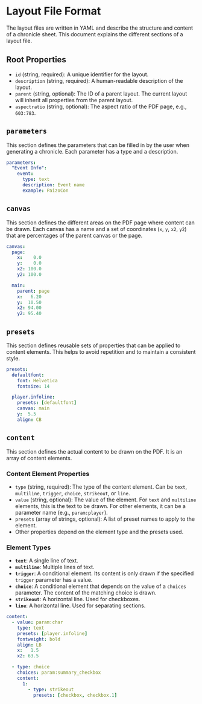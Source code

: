 # Layout File Format

The layout files are written in YAML and describe the structure and content of a chronicle sheet. This document explains the different sections of a layout file.

## Root Properties

-   `id` (string, required): A unique identifier for the layout.
-   `description` (string, required): A human-readable description of the layout.
-   `parent` (string, optional): The ID of a parent layout. The current layout will inherit all properties from the parent layout.
-   `aspectratio` (string, optional): The aspect ratio of the PDF page, e.g., `603:783`.

## `parameters`

This section defines the parameters that can be filled in by the user when generating a chronicle. Each parameter has a type and a description.

```yaml
parameters:
  "Event Info":
    event:
      type: text
      description: Event name
      example: PaizoCon
```

## `canvas`

This section defines the different areas on the PDF page where content can be drawn. Each canvas has a name and a set of coordinates (`x`, `y`, `x2`, `y2`) that are percentages of the parent canvas or the page.

```yaml
canvas:
  page:
    x:    0.0
    y:    0.0
    x2: 100.0
    y2: 100.0

  main:
    parent: page
    x:   6.20
    y:  10.50
    x2: 94.00
    y2: 95.40
```

## `presets`

This section defines reusable sets of properties that can be applied to content elements. This helps to avoid repetition and to maintain a consistent style.

```yaml
presets:
  defaultfont:
    font: Helvetica
    fontsize: 14

  player.infoline:
    presets: [defaultfont]
    canvas: main
    y:  5.5
    align: CB
```

## `content`

This section defines the actual content to be drawn on the PDF. It is an array of content elements.

### Content Element Properties

-   `type` (string, required): The type of the content element. Can be `text`, `multiline`, `trigger`, `choice`, `strikeout`, or `line`.
-   `value` (string, optional): The value of the element. For `text` and `multiline` elements, this is the text to be drawn. For other elements, it can be a parameter name (e.g., `param:player`).
-   `presets` (array of strings, optional): A list of preset names to apply to the element.
-   Other properties depend on the element type and the presets used.

### Element Types

-   **`text`**: A single line of text.
-   **`multiline`**: Multiple lines of text.
-   **`trigger`**: A conditional element. Its content is only drawn if the specified `trigger` parameter has a value.
-   **`choice`**: A conditional element that depends on the value of a `choices` parameter. The content of the matching choice is drawn.
-   **`strikeout`**: A horizontal line. Used for checkboxes.
-   **`line`**: A horizontal line. Used for separating sections.

```yaml
content:
  - value: param:char
    type: text
    presets: [player.infoline]
    fontweight: bold
    align: LB
    x:   1.5
    x2: 63.5

  - type: choice
    choices: param:summary_checkbox
    content:
      1:
        - type: strikeout
          presets: [checkbox, checkbox.1]
```
